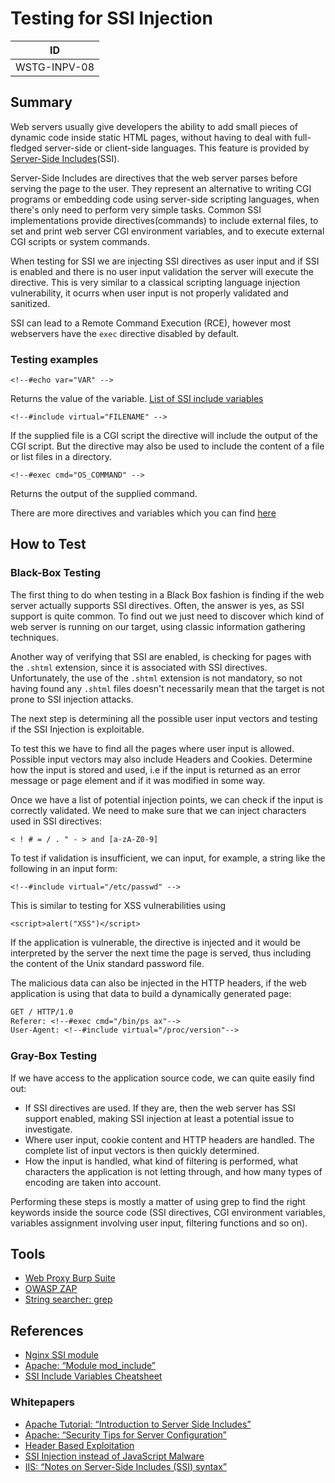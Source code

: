 # Testing for SSI Injection

|ID          |
|------------|
|WSTG-INPV-08|

## Summary

Web servers usually give developers the ability to add small pieces of dynamic code inside static HTML pages, without having to deal with full-fledged server-side or client-side languages. This feature is provided by [Server-Side Includes](https://owasp.org/www-community/attacks/Server-Side_Includes_(SSI)_Injection)(SSI).

Server-Side Includes are directives that the web server parses before serving the page to the user. They represent an alternative to writing CGI programs or embedding code using server-side scripting languages, when there's only need to perform very simple tasks. Common SSI implementations provide directives(commands) to include external files, to set and print web server CGI environment variables, and to execute external CGI scripts or system commands.

When testing for SSI we are injecting SSI directives as user input and if SSI is enabled and there is no user input validation the server will execute the directive. This is very similar to a classical scripting language injection vulnerability, it ocurrs when user input is not properly validated and sanitized.

SSI can lead to a Remote Command Execution (RCE), however most webservers have the `exec` directive disabled by default.

### Testing examples

`<!--#echo var="VAR" -->`

Returns the value of the variable. [List of SSI include variables](http://www.cheat-sheets.org/sites/ssi.su/#includeVariables)

`<!--#include virtual="FILENAME" -->`

If the supplied file is a CGI script the directive will include the output of the CGI script. But the directive may also be used to include the content of a file or list files in a directory.

`<!--#exec cmd="OS_COMMAND" -->`

Returns the output of the supplied command.

There are more directives and variables which you can find [here](http://www.cheat-sheets.org/sites/ssi.su/)

## How to Test

### Black-Box Testing

The first thing to do when testing in a Black Box fashion is finding if the web server actually supports SSI directives. Often, the answer is yes, as SSI support is quite common. To find out we just need to discover which kind of web server is running on our target, using classic information gathering techniques.

Another way of verifying that SSI are enabled, is checking for pages with the `.shtml` extension, since it is associated with SSI directives. Unfortunately, the use of the `.shtml` extension is not mandatory, so not having found any `.shtml` files doesn't necessarily mean that the target is not prone to SSI injection attacks.

The next step is determining all the possible user input vectors and testing if the SSI Injection is exploitable.

To test this we have to find all the pages where user input is allowed. Possible input vectors may also include Headers and Cookies. Determine how the input is stored and used, i.e if the input is returned as an error message or page element and if it was modified in some way.  

Once we have a list of potential injection points, we can check if the input is correctly validated. We need to make sure that we can inject characters used in SSI directives:

`< ! # = / . " - > and [a-zA-Z0-9]`

To test if validation is insufficient, we can input, for example, a string like the following in an input form:

`<!--#include virtual="/etc/passwd" -->`

This is similar to testing for XSS vulnerabilities using

`<script>alert("XSS")</script>`

If the application is vulnerable, the directive is injected and it would be interpreted by the server the next time the page is served, thus including the content of the Unix standard password file.

The malicious data can also be injected in the HTTP headers, if the web application is using that data to build a dynamically generated page:

```txt
GET / HTTP/1.0
Referer: <!--#exec cmd="/bin/ps ax"-->
User-Agent: <!--#include virtual="/proc/version"-->
```

### Gray-Box Testing

If we have access to the application source code, we can quite easily find out:

- If SSI directives are used. If they are, then the web server has SSI support enabled, making SSI injection at least a potential issue to investigate.
- Where user input, cookie content and HTTP headers are handled. The complete list of input vectors is then quickly determined.
- How the input is handled, what kind of filtering is performed, what characters the application is not letting through, and how many types of encoding are taken into account.

Performing these steps is mostly a matter of using grep to find the right keywords inside the source code (SSI directives, CGI environment variables, variables assignment involving user input, filtering functions and so on).

## Tools

- [Web Proxy Burp Suite](https://portswigger.net)
- [OWASP ZAP](https://www.zaproxy.org/)
- [String searcher: grep](https://www.gnu.org/software/grep)

## References

- [Nginx SSI module](http://nginx.org/en/docs/http/ngx_http_ssi_module.html)
- [Apache: “Module mod_include”](https://httpd.apache.org/docs/1.3/mod/mod_include.html)
- [SSI Include Variables Cheatsheet](http://www.cheat-sheets.org/sites/ssi.su/#includeVariables)

### Whitepapers

- [Apache Tutorial: “Introduction to Server Side Includes”](https://httpd.apache.org/docs/1.3/howto/ssi.html)
- [Apache: “Security Tips for Server Configuration”](https://httpd.apache.org/docs/1.3/misc/security_tips.html#ssi)
- [Header Based Exploitation](https://www.cgisecurity.com/papers/header-based-exploitation.txt)
- [SSI Injection instead of JavaScript Malware](https://jeremiahgrossman.blogspot.com/2006/08/ssi-injection-instead-of-javascript.html)
- [IIS: “Notes on Server-Side Includes (SSI) syntax”](https://blogs.iis.net/robert_mcmurray/archive/2010/12/28/iis-notes-on-server-side-includes-ssi-syntax-kb-203064-revisited.aspx)

